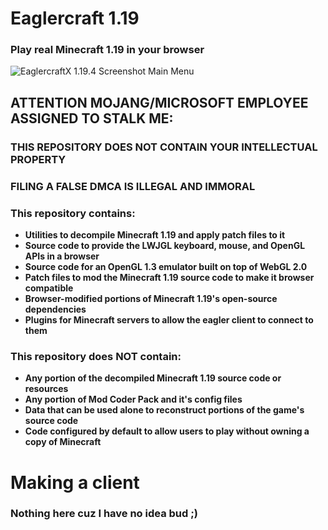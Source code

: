 # Eaglercraft 1.19

### Play real Minecraft 1.19 in your browser

![EaglercraftX 1.19.4 Screenshot Main Menu]([https://github.com/ZixiaChen/Eaglercraft-1.19/blob/main/Screenshot%202024-05-21%202.12.22%20PM.png?raw=true)

## ATTENTION MOJANG/MICROSOFT EMPLOYEE ASSIGNED TO STALK ME:

### THIS REPOSITORY DOES NOT CONTAIN YOUR INTELLECTUAL PROPERTY

### FILING A FALSE DMCA IS ILLEGAL AND IMMORAL

### This repository contains:

 - **Utilities to decompile Minecraft 1.19 and apply patch files to it**
 - **Source code to provide the LWJGL keyboard, mouse, and OpenGL APIs in a browser**
 - **Source code for an OpenGL 1.3 emulator built on top of WebGL 2.0**
 - **Patch files to mod the Minecraft 1.19 source code to make it browser compatible**
 - **Browser-modified portions of Minecraft 1.19's open-source dependencies**
 - **Plugins for Minecraft servers to allow the eagler client to connect to them**

### This repository does NOT contain:

 - **Any portion of the decompiled Minecraft 1.19 source code or resources**
 - **Any portion of Mod Coder Pack and it's config files**
 - **Data that can be used alone to reconstruct portions of the game's source code**
 - **Code configured by default to allow users to play without owning a copy of Minecraft**

# Making a client

### Nothing here cuz I have no idea bud ;)
